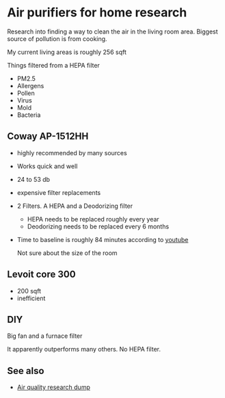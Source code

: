 # Air purifiers for home research

Research into finding a way to clean the air in the living room area. Biggest source of pollution is from cooking.

My current living areas is roughly 256 sqft

Things filtered from a HEPA filter

- PM2.5
- Allergens
- Pollen
- Virus
- Mold
- Bacteria

## Coway AP-1512HH

- highly recommended by many sources
- Works quick and well
- 24 to 53 db
- expensive filter replacements
- 2 Filters. A HEPA and a Deodorizing filter
  - HEPA needs to be replaced roughly every year
  - Deodorizing needs to be replaced every 6 months
- Time to baseline is roughly 84 minutes according to [youtube]

  Not sure about the size of the room

[youtube]: https://www.youtube.com/watch?v=hAUCoWw4XFU

## Levoit core 300

- 200 sqft
- inefficient

## DIY

Big fan and a furnace filter

It apparently outperforms many others. No HEPA filter.

## See also

- [Air quality research dump](../509)